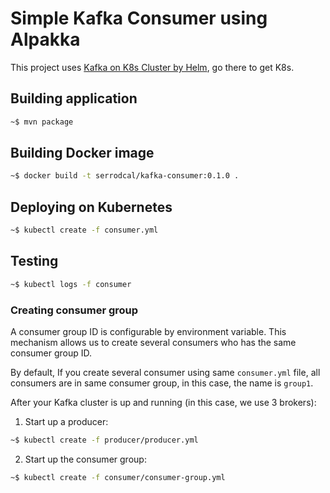 # Simple Kafka Consumer using Alpakka

This project uses [Kafka on K8s Cluster by Helm](https://github.com/serrodcal/Kafka-Cluster-on-Kubernetes),
go there to get K8s.

## Building application

```bash
~$ mvn package
```

## Building Docker image

```bash
~$ docker build -t serrodcal/kafka-consumer:0.1.0 .
```

## Deploying on Kubernetes

```bash
~$ kubectl create -f consumer.yml
```

## Testing

```bash
~$ kubectl logs -f consumer
```

### Creating consumer group

A consumer group ID is configurable by environment variable. This mechanism allows us
to create several consumers who has the same consumer group ID.

By default, If you create several consumer using same `consumer.yml` file, all
consumers are in same consumer group, in this case, the name is `group1`.

After your Kafka cluster is up and running (in this case, we use 3 brokers):

1. Start up a producer:

```bash
~$ kubectl create -f producer/producer.yml
```

2. Start up the consumer group:

```bash
~$ kubectl create -f consumer/consumer-group.yml
```
